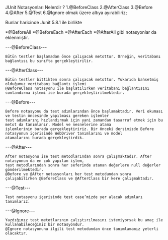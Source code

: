 JUnit Notasyonları Nelerdir ?
1.@BeforeClass
2.@AfterClass
3.@Before
4.@After
5.@Test
6.@Ignore 
olmak üzere altıya ayırabiliriz;
   
Bunlar haricinde Junit 5.8.1 ile birlikte

*@BeforeAll
*@BeforeEach
*@AfterEach
*@AfterAll
 gibi notasyonlar da eklenmiştir.

---@BeforeClass---

    Bütün testler başlamadan önce çalışacak metottur. Örneğin, veritabanı bağlantısı bu sınıfta gerçekleştirilir.

---@AfterClass---
    
    Bütün testler bittikten sonra çalışacak metottur. Yukarıda bahsetmiş olduğumuz veritabanı bağlantı işlemi 
    @BeforeClass notasyonu ile başlatılırken veritabanı bağlantısını sonlandırma işlemi ise burada gerçekleştirilmektedir.

---@Before---
    
    Before notasyonu da test adımlarından önce başlamaktadır. Veri okuması ve testin öncesinde yapılması gereken işlemler
    test adımlarını hızlandırmak için yani zamandan tasarruf etmek için bu metot da tanımlanır. Model ve nesnelerine atama 
    işlemlerinin burada gerçekleştiririz. Bir önceki dersimizde Before notasyonun içerisinde WebDriver tanımlarını ve model 
    atamalarını burada gerçekleştirdik.

---@After---
    
    After notasyonu ise test metodlarından sonra çalışmaktadır. After notasyonun da en çok yapılan işlem, 
    test metodlarından sonra her seferinde atanan değerlere null değerler gönderilmektedir.
    @Before ve @After notasyonları her test metodundan sonra çalışabilirken @BeforeClass ve @AfterClass bir kere çalışmaktadır.

---@Test---

    Test notasyonu içerisinde test case’mizde yer alacak adımları tanımlarız. 

---@Ignore---
    
    Yazdığımız test metotlarının çalıştırılmasını istemiyorsak bu amaç ile kullanabileceğimiz bir notasyondur.
    @Ignore notasyonunu ilgili test metodundan önce tanımlamamız yeterli olacaktır.